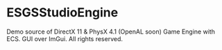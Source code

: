 # ESGSStudioEngine
Demo source of DirectX 11 & PhysX 4.1 (OpenAL soon) Game Engine with ECS. GUI over ImGui. All rights reserved. 
